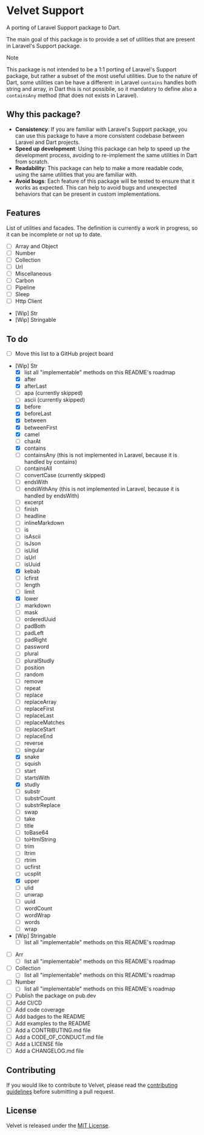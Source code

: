 # Velvet Support

A porting of Laravel Support package to Dart.

The main goal of this package is to provide a set of utilities that are present in Laravel's Support package.

>[!NOTE]
> This package is not intended to be a 1:1 porting of Laravel's Support package, but rather a subset of the most useful utilities.
> Due to the nature of Dart, some utilities can be have a different: in Laravel `contains` handles both string and array, in Dart this is not possibile, so it mandatory to define also a `containsAny` method (that does not exists in Laravel).

## Why this package?

- **Consistency**: If you are familiar with Laravel's Support package, you can use this package to have a more consistent codebase between Laravel and Dart projects.
- **Speed up development**: Using this package can help to speed up the development process, avoiding to re-implement the same utilities in Dart from scratch.
- **Readability**: This package can help to make a more readable code, using the same utilities that you are familiar with.
- **Avoid bugs**: Each feature of this package will be tested to ensure that it works as expected. This can help to avoid bugs and unexpected behaviors that can be present in custom implementations.

## Features

List of utilities and facades.
The definition is currently a work in progress, so it can be incomplete or not up to date.

- [ ] Array and Object
- [ ] Number
- [ ] Collection
- [ ] Url
- [ ] Miscellaneous
- [ ] Carbon
- [ ] Pipeline
- [ ] Sleep
- [ ] Http Client
- [Wip] Str
- [Wip] Stringable

## To do

- [ ] Move this list to a GitHub project board
- [Wip] Str
  - [x] list all "implementable" methods on this README's roadmap
  - [x] after
  - [x] afterLast
  - [ ] apa (currently skipped)
  - [ ] ascii (currently skipped)
  - [x] before
  - [x] beforeLast
  - [x] between
  - [x] betweenFirst
  - [x] camel
  - [ ] charAt
  - [x] contains
  - [ ] containsAny (this is not implemented in Laravel, because it is handled by contains)
  - [ ] containsAll
  - [ ] convertCase (currently skipped)
  - [ ] endsWith
  - [ ] endsWithAny (this is not implemented in Laravel, because it is handled by endsWith)
  - [ ] excerpt
  - [ ] finish
  - [ ] headline
  - [ ] inlineMarkdown
  - [ ] is
  - [ ] isAscii
  - [ ] isJson
  - [ ] isUlid
  - [ ] isUrl
  - [ ] isUuid
  - [x] kebab
  - [ ] lcfirst
  - [ ] length
  - [ ] limit
  - [x] lower
  - [ ] markdown
  - [ ] mask
  - [ ] orderedUuid
  - [ ] padBoth
  - [ ] padLeft
  - [ ] padRight
  - [ ] password
  - [ ] plural
  - [ ] pluralStudly
  - [ ] position
  - [ ] random
  - [ ] remove
  - [ ] repeat
  - [ ] replace
  - [ ] replaceArray
  - [ ] replaceFirst
  - [ ] replaceLast
  - [ ] replaceMatches
  - [ ] replaceStart
  - [ ] replaceEnd
  - [ ] reverse
  - [ ] singular
  - [x] snake
  - [ ] squish
  - [ ] start
  - [ ] startsWith
  - [x] studly
  - [ ] substr
  - [ ] substrCount
  - [ ] substrReplace
  - [ ] swap
  - [ ] take
  - [ ] title
  - [ ] toBase64
  - [ ] toHtmlString
  - [ ] trim
  - [ ] ltrim
  - [ ] rtrim
  - [ ] ucfirst
  - [ ] ucsplit
  - [x] upper
  - [ ] ulid
  - [ ] unwrap
  - [ ] uuid
  - [ ] wordCount
  - [ ] wordWrap
  - [ ] words
  - [ ] wrap 
- [Wip] Stringable
  - [ ] list all "implementable" methods on this README's roadmap
- [ ] Arr
  - [ ] list all "implementable" methods on this README's roadmap
- [ ] Collection
  - [ ] list all "implementable" methods on this README's roadmap
- [ ] Number
  - [ ] list all "implementable" methods on this README's roadmap
- [ ] Publish the package on pub.dev
- [ ] Add CI/CD
- [ ] Add code coverage
- [ ] Add badges to the README
- [ ] Add examples to the README
- [ ] Add a CONTRIBUTING.md file
- [ ] Add a CODE_OF_CONDUCT.md file
- [ ] Add a LICENSE file
- [ ] Add a CHANGELOG.md file

## Contributing

If you would like to contribute to Velvet, please read the [contributing guidelines](../../CONTRIBUTING.md) before submitting a pull request.

## License

Velvet is released under the [MIT License](LICENSE).
